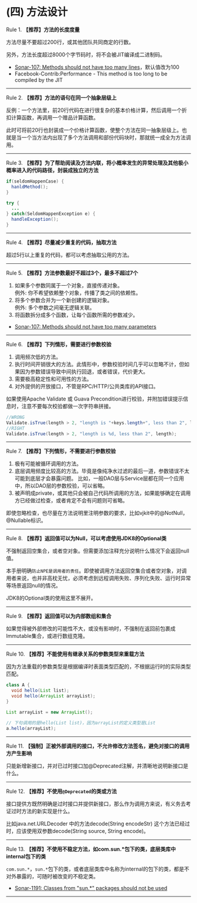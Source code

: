 # (四) 方法设计

Rule 1. **【推荐】方法的长度度量**

方法尽量不要超过200行，或其他团队共同商定的行数。

另外，方法长度超过8000个字节码时，将不会被JIT编译成二进制码。

* [Sonar-107: Methods should not have too many lines](https://rules.sonarsource.com/java/RSPEC-107)，默认值改为100
* Facebook-Contrib:Performance - This method is too long to be compiled by the JIT

----

Rule 2. **【推荐】方法的语句在同一个抽象层级上**

反例：一个方法里，前20行代码在进行很复杂的基本价格计算，然后调用一个折扣计算函数，再调用一个赠品计算函数。

此时可将前20行也封装成一个价格计算函数，使整个方法在同一抽象层级上。也就是当一个当方法内出现了多个方法调用和部份代码块时，那就统一成全为方法调用。

----

Rule 3. **【推荐】为了帮助阅读及方法内联，将小概率发生的异常处理及其他极小概率进入的代码路径，封装成独立的方法**

```java
if(seldomHappenCase) {
  hanldMethod();
}

try {
  ...
} catch(SeldomHappenException e) {
  handleException();
}
```

----  
  
Rule 4. **【推荐】尽量减少重复的代码，抽取方法**

超过5行以上重复的代码，都可以考虑抽取公用的方法。

----  
  
Rule 5. **【推荐】方法参数最好不超过3个，最多不超过7个**

1. 如果多个参数同属于一个对象，直接传递对象。  
  例外: 你不希望依赖整个对象，传播了类之间的依赖性。
2. 将多个参数合并为一个新创建的逻辑对象。  
  例外: 多个参数之间毫无逻辑关联。
3. 将函数拆分成多个函数，让每个函数所需的参数减少。

* [Sonar-107: Methods should not have too many parameters](https://rules.sonarsource.com/java/RSPEC-107)

----  

Rule 6. **【推荐】下列情形，需要进行参数校验**

1. 调用频次低的方法。
2. 执行时间开销很大的方法。此情形中，参数校验时间几乎可以忽略不计，但如果因为参数错误导致中间执行回退，或者错误，代价更大。
3. 需要极高稳定性和可用性的方法。
4. 对外提供的开放接口，不管是RPC/HTTP/公共类库的API接口。

如果使用Apache Validate 或 Guava Precondition进行校验，并附加错误提示信息时，注意不要每次校验都做一次字符串拼接。

```java
//WRONG
Validate.isTrue(length > 2, "length is "+keys.length+", less than 2", length);
//RIGHT
Validate.isTrue(length > 2, "length is %d, less than 2", length);
```

----  

Rule 7. **【推荐】下列情形，不需要进行参数校验**

1. 极有可能被循环调用的方法。
2. 底层调用频度比较高的方法。毕竟是像纯净水过滤的最后一道，参数错误不太可能到底层才会暴露问题。
    比如，一般DAO层与Service层都在同一个应用中，所以DAO层的参数校验，可以省略。
3. 被声明成private，或其他只会被自己代码所调用的方法，如果能够确定在调用方已经做过检查，或者肯定不会有问题则可省略。

即使忽略检查，也尽量在方法说明里注明参数的要求，比如vjkit中的@NotNull，@Nullable标识。

----  

Rule 8. **【推荐】返回值可以为Null，可以考虑使用JDK8的Optional类**

不强制返回空集合，或者空对象。但需要添加注释充分说明什么情况下会返回null值。

本手册明确`防止NPE是调用者的责任`。即使被调用方法返回空集合或者空对象，对调用者来说，也并非高枕无忧，必须考虑到远程调用失败、序列化失败、运行时异常等场景返回null的情况。

JDK8的Optional类的使用这里不展开。

----  

Rule 9. **【推荐】返回值可以为内部数组和集合**

如果觉得被外部修改的可能性不大，或没有影响时，不强制在返回前包裹成Immutable集合，或进行数组克隆。

----  

Rule 10. **【推荐】不能使用有继承关系的参数类型来重载方法**

因为方法重载的参数类型是根据编译时表面类型匹配的，不根据运行时的实际类型匹配。

```java
class A {
  void hello(List list);
  void hello(ArrayList arrayList);
}

List arrayList = new ArrayList();

// 下句调用的是hello(List list)，因为arrayList的定义类型是List
a.hello(arrayList);  
```

----  

Rule 11. **【强制】正被外部调用的接口，不允许修改方法签名，避免对接口的调用方产生影响**

只能新增新接口，并对已过时接口加@Deprecated注解，并清晰地说明新接口是什么。

----  

Rule 12. **【推荐】不使用`@Deprecated`的类或方法**

接口提供方既然明确是过时接口并提供新接口，那么作为调用方来说，有义务去考证过时方法的新实现是什么。

比如java.net.URLDecoder 中的方法decode(String encodeStr) 这个方法已经过时，应该使用双参数decode(String source, String encode)。

----

Rule 13. **【推荐】不使用不稳定方法，如com.sun.\*包下的类，底层类库中internal包下的类**

`com.sun.*`，`sun.*`包下的类，或者底层类库中名称为internal的包下的类，都是不对外暴露的，可随时被改变的不稳定类。

* [Sonar-1191: Classes from "sun.*" packages should not be used](https://rules.sonarsource.com/java/RSPEC-1191)

----
